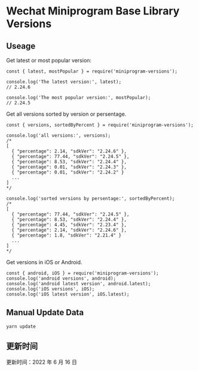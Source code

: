 
# Wechat Miniprogram Base Library Versions

## Useage

Get latest or most popular version:

```;
const { latest, mostPopular } = require('miniprogram-versions');

console.log('The latest version:', latest);
// 2.24.6

console.log('The most popular version:', mostPopular);
// 2.24.5

```

Get all versions sorted by version or persentage.

```
const { versions, sortedByPercent } = require('miniprogram-versions');

console.log('all versions:', versions);
/*
[
  { "percentage": 2.14, "sdkVer": "2.24.6" },
  { "percentage": 77.44, "sdkVer": "2.24.5" },
  { "percentage": 8.53, "sdkVer": "2.24.4" },
  { "percentage": 0.01, "sdkVer": "2.24.3" },
  { "percentage": 0.01, "sdkVer": "2.24.2" }
  ...
]
*/

console.log('sorted versions by persentage:', sortedByPercent);
/*
[
  { "percentage": 77.44, "sdkVer": "2.24.5" },
  { "percentage": 8.53, "sdkVer": "2.24.4" },
  { "percentage": 4.45, "sdkVer": "2.23.4" },
  { "percentage": 2.14, "sdkVer": "2.24.6" },
  { "percentage": 1.8, "sdkVer": "2.21.4" }
  ...
]
*/
```

Get versions in iOS or Android.

```
const { android, iOS } = require('miniprogram-versions');
console.log('android versions', android);
console.log('android latest version', android.latest);
console.log('iOS versions', iOS);
console.log('iOS latest version', iOS.latest);
```

## Manual Update Data

```
yarn update
```

## 更新时间

更新时间：2022 年 6 月 16 日

